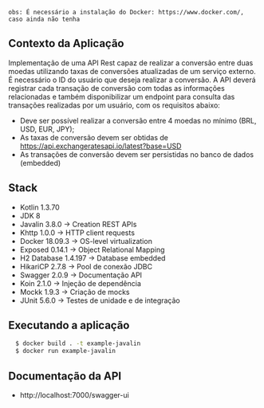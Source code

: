 `obs: É necessário a instalação do Docker: https://www.docker.com/, caso ainda não tenha`

## Contexto da Aplicação
Implementação de uma API Rest capaz de realizar a conversão entre duas moedas utilizando taxas de conversões atualizadas de um serviço externo. É necessário o ID do usuário que deseja realizar a conversão.
A API deverá registrar cada transação de conversão com todas as informações relacionadas e também disponibilizar um endpoint para consulta das transações realizadas por um usuário, com os requisitos abaixo:
  - Deve ser possível realizar a conversão entre 4 moedas no mínimo (BRL, USD, EUR, JPY);
  - As taxas de conversão devem ser obtidas de https://api.exchangeratesapi.io/latest?base=USD
  - As transações de conversão devem ser persistidas no banco de dados (embedded)

## Stack
  - Kotlin 1.3.70
  - JDK 8
  - Javalin 3.8.0 -> Creation REST APIs
  - Khttp 1.0.0 -> HTTP client requests 
  - Docker 18.09.3 -> OS-level virtualization
  - Exposed 0.14.1 -> Object Relational Mapping
  - H2 Database 1.4.197 -> Database embedded
  - HikariCP 2.7.8 -> Pool de conexão JDBC
  - Swagger 2.0.9 -> Documentação API
  - Koin 2.1.0  -> Injeção de dependência
  - Mockk 1.9.3 -> Criação de mocks
  - JUnit 5.6.0 -> Testes de unidade e de integração
      
## Executando a aplicação
```bash
  $ docker build . -t example-javalin
  $ docker run example-javalin
```
## Documentação da API
 - http://localhost:7000/swagger-ui

